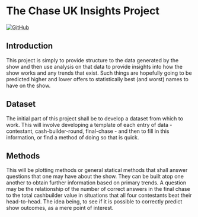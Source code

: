 # The Chase UK Insights Project

[![GitHub](https://img.shields.io/github/license/mashape/apistatus.svg)](https://opensource.org/licenses/MIT)

## Introduction

This project is simply to provide structure to the data generated by the show and then use analysis on that data to provide insights into how the show works and any trends that exist. Such things are hopefully going to be predicted higher and lower offers to statistically best (and worst) names to have on the show.

## Dataset

The initial part of this project shall be to develop a dataset from which to work. This will involve developing a template of each entry of data - contestant, cash-builder-round, final-chase - and then to fill in this information, or find a method of doing so that is quick.

## Methods

This will be plotting methods or general statical methods that shall answer questions that one may have about the show. They can be built atop one another to obtain further information based on primary trends. A question may be the relationship of the number of correct answers in the final chase to the total cashbuilder value in situations that all four contestants beat their head-to-head. The idea being, to see if it is possible to correctly predict show outcomes, as a mere point of interest.
